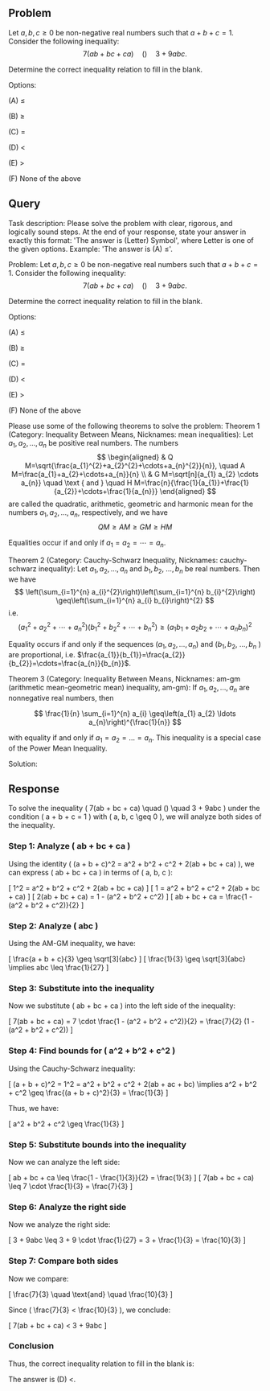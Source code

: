 ## Problem

Let $a, b, c \geq 0$ be non-negative real numbers such that $a + b + c = 1$. Consider the following inequality:
$$
7(ab + bc + ca) \quad () \quad 3 + 9abc.
$$

Determine the correct inequality relation to fill in the blank.

Options:

(A) $\leq$ 

(B) $\geq$

(C) $=$ 

(D) $<$

(E) $>$

(F) None of the above

## Query

Task description: Please solve the problem with clear, rigorous, and logically sound steps. At the end of your response, state your answer in exactly this format: 'The answer is (Letter) Symbol', where Letter is one of the given options. Example: 'The answer is (A) $\leq$'.

Problem: Let $a, b, c \geq 0$ be non-negative real numbers such that $a + b + c = 1$. Consider the following inequality:
$$
7(ab + bc + ca) \quad () \quad 3 + 9abc.
$$

Determine the correct inequality relation to fill in the blank.

Options:

(A) $\leq$ 

(B) $\geq$

(C) $=$ 

(D) $<$

(E) $>$

(F) None of the above

Please use some of the following theorems to solve the problem:
Theorem 1 (Category: Inequality Between Means, Nicknames: mean inequalities): Let $a_{1}, a_{2}, \ldots, a_{n}$ be positive real numbers. The numbers
$$
\begin{aligned}
& Q M=\sqrt{\frac{a_{1}^{2}+a_{2}^{2}+\cdots+a_{n}^{2}}{n}}, \quad A M=\frac{a_{1}+a_{2}+\cdots+a_{n}}{n} \\
& G M=\sqrt[n]{a_{1} a_{2} \cdots a_{n}} \quad \text { and } \quad H M=\frac{n}{\frac{1}{a_{1}}+\frac{1}{a_{2}}+\cdots+\frac{1}{a_{n}}}
\end{aligned}
$$
are called the quadratic, arithmetic, geometric and harmonic mean for the numbers $a_{1}, a_{2}, \ldots, a_{n}$, respectively, and we have
$$
Q M \geq A M \geq G M \geq H M
$$

Equalities occur if and only if $a_{1}=a_{2}=\cdots=a_{n}$.

Theorem 2 (Category: Cauchy-Schwarz Inequality, Nicknames: cauchy-schwarz inequality): Let $a_{1}, a_{2}, \ldots, a_{n}$ and $b_{1}, b_{2}$, $\ldots, b_{n}$ be real numbers. Then we have
$$
\left(\sum_{i=1}^{n} a_{i}^{2}\right)\left(\sum_{i=1}^{n} b_{i}^{2}\right) \geq\left(\sum_{i=1}^{n} a_{i} b_{i}\right)^{2}
$$
i.e.
$$
\left(a_{1}^{2}+a_{2}^{2}+\cdots+a_{n}^{2}\right)\left(b_{1}^{2}+b_{2}^{2}+\cdots+b_{n}^{2}\right) \geq\left(a_{1} b_{1}+a_{2} b_{2}+\cdots+a_{n} b_{n}\right)^{2}
$$

Equality occurs if and only if the sequences $\left(a_{1}, a_{2}, \ldots, a_{n}\right)$ and $\left(b_{1}, b_{2}\right.$, $\ldots, b_{n}$ ) are proportional, i.e. $\frac{a_{1}}{b_{1}}=\frac{a_{2}}{b_{2}}=\cdots=\frac{a_{n}}{b_{n}}$.

Theorem 3 (Category: Inequality Between Means, Nicknames: am-gm (arithmetic mean-geometric mean) inequality, am-gm): If $a_{1}, a_{2}, \ldots, a_{n}$ are nonnegative real numbers, then

$$
\frac{1}{n} \sum_{i=1}^{n} a_{i} \geq\left(a_{1} a_{2} \ldots a_{n}\right)^{\frac{1}{n}}
$$

with equality if and only if $a_{1}=a_{2}=\ldots=a_{n}$. This inequality is a special case of the Power Mean Inequality.

Solution:

## Response

To solve the inequality \( 7(ab + bc + ca) \quad () \quad 3 + 9abc \) under the condition \( a + b + c = 1 \) with \( a, b, c \geq 0 \), we will analyze both sides of the inequality.

### Step 1: Analyze \( ab + bc + ca \)

Using the identity \( (a + b + c)^2 = a^2 + b^2 + c^2 + 2(ab + bc + ca) \), we can express \( ab + bc + ca \) in terms of \( a, b, c \):

\[
1^2 = a^2 + b^2 + c^2 + 2(ab + bc + ca)
\]
\[
1 = a^2 + b^2 + c^2 + 2(ab + bc + ca)
\]
\[
2(ab + bc + ca) = 1 - (a^2 + b^2 + c^2)
\]
\[
ab + bc + ca = \frac{1 - (a^2 + b^2 + c^2)}{2}
\]

### Step 2: Analyze \( abc \)

Using the AM-GM inequality, we have:

\[
\frac{a + b + c}{3} \geq \sqrt[3]{abc}
\]
\[
\frac{1}{3} \geq \sqrt[3]{abc} \implies abc \leq \frac{1}{27}
\]

### Step 3: Substitute into the inequality

Now we substitute \( ab + bc + ca \) into the left side of the inequality:

\[
7(ab + bc + ca) = 7 \cdot \frac{1 - (a^2 + b^2 + c^2)}{2} = \frac{7}{2} (1 - (a^2 + b^2 + c^2))
\]

### Step 4: Find bounds for \( a^2 + b^2 + c^2 \)

Using the Cauchy-Schwarz inequality:

\[
(a + b + c)^2 = 1^2 = a^2 + b^2 + c^2 + 2(ab + ac + bc) \implies a^2 + b^2 + c^2 \geq \frac{(a + b + c)^2}{3} = \frac{1}{3}
\]

Thus, we have:

\[
a^2 + b^2 + c^2 \geq \frac{1}{3}
\]

### Step 5: Substitute bounds into the inequality

Now we can analyze the left side:

\[
ab + bc + ca \leq \frac{1 - \frac{1}{3}}{2} = \frac{1}{3}
\]
\[
7(ab + bc + ca) \leq 7 \cdot \frac{1}{3} = \frac{7}{3}
\]

### Step 6: Analyze the right side

Now we analyze the right side:

\[
3 + 9abc \leq 3 + 9 \cdot \frac{1}{27} = 3 + \frac{1}{3} = \frac{10}{3}
\]

### Step 7: Compare both sides

Now we compare:

\[
\frac{7}{3} \quad \text{and} \quad \frac{10}{3}
\]

Since \( \frac{7}{3} < \frac{10}{3} \), we conclude:

\[
7(ab + bc + ca) < 3 + 9abc
\]

### Conclusion

Thus, the correct inequality relation to fill in the blank is:

The answer is (D) $<$.